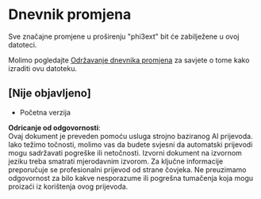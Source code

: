 # Dnevnik promjena

Sve značajne promjene u proširenju "phi3ext" bit će zabilježene u ovoj datoteci.

Molimo pogledajte [Održavanje dnevnika promjena](http://keepachangelog.com/) za savjete o tome kako izraditi ovu datoteku.

## [Nije objavljeno]

- Početna verzija

**Odricanje od odgovornosti**:  
Ovaj dokument je preveden pomoću usluga strojno baziranog AI prijevoda. Iako težimo točnosti, molimo vas da budete svjesni da automatski prijevodi mogu sadržavati pogreške ili netočnosti. Izvorni dokument na izvornom jeziku treba smatrati mjerodavnim izvorom. Za ključne informacije preporučuje se profesionalni prijevod od strane čovjeka. Ne preuzimamo odgovornost za bilo kakve nesporazume ili pogrešna tumačenja koja mogu proizaći iz korištenja ovog prijevoda.